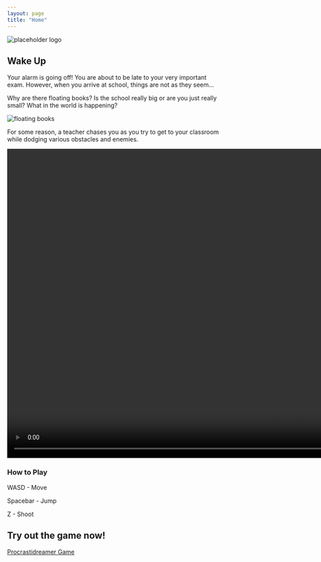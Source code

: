 ```yaml
---
layout: page
title: "Home"
---
```


![placeholder logo](https://cdn.discordapp.com/attachments/1088056272689049720/1088086755229577226/image.png)

## Wake Up

Your alarm is going off! You are about to be late to your very important exam. However, when you arrive at school, things are not as they seem...

Why are there floating books? Is the school really big or are you just really small? What in the world is happening?

![floating books](https://cdn.discordapp.com/attachments/439263167013584898/1103239706931638292/image.png)


For some reason, a teacher chases you as you try to get to your classroom while dodging various obstacles and enemies. 

<video width="1280" height="720" controls>
  <source type="video/mp4" src="https://cdn.discordapp.com/attachments/1065448729835999275/1103088315277787158/Procrastidreamer_final_trailer.mp4">
</video>

### How to Play

WASD - Move

Spacebar - Jump  

Z - Shoot

## Try out the game now!

[Procrastidreamer Game](https://collegeplatformer.github.io/Procrastidreamer-Game/)